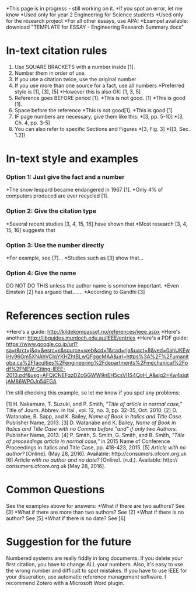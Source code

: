 *This page is in progress - still working on it.
*If you spot an error, let me know
*Used only for year 2 Engineering for Science students
*Used only for the research project
*For all other essays, use APA!
*Exampel available: download "TEMPLATE for ESSAY - Engineering Research Summary.docx" 

# In-text citation rules
1) Use SQUARE BRACKETS with a number inside [1].
2) Number them in order of use.
3) If you use a citation twice, use the original number
4) If you use more than one source for a fact, use all numbers
*Preferred style is [1], [3], [5]
*However this is also OK: [1, 3, 5]
5) Reference goes BEFORE period [1].
*This is not good. [1]
*This is good [1].
6) Space before the reference
*This is not good[1].
*This is good [1]
7) IF page numbers are necessary, give them like this:
*[3, pp. 5-10]
*[3, Ch. 4, pp. 3-5]
8) You can also refer to specific Sections and Figures
*[3, Fig. 3]
*([3, Sec. 1.2])

# In-text style and examples
### Option 1: Just give the fact and a number
*The snow leopard became endangered in 1967 [1].
*Only 4% of computers produced are ever recycled [1].

### Option 2: Give the citation type
*Several recent studies [3, 4, 15, 16] have shown that
*Most research [3, 4, 15, 16] suggests that

### Option 3: Use the number directly
*For example, see [7]...
*Studies such as [3] show that...

### Option 4: Give the name
DO NOT DO THIS unless the author name is somehow important.
*Even Einstein [2] has argued that.......
*According to Gandhi [3]

# References section rules
*Here's a guide: http://kildekompasset.no/references/ieee.aspx
*Here's another: http://libguides.murdoch.edu.au/IEEE/entries
*Here's a PDF guide: https://www.google.co.jp/url?sa=t&rct=j&q=&esrc=s&source=web&cd=1&cad=rja&uact=8&ved=0ahUKEwiHv96Gm5XNAhVCIqYKHZhtBLwQFggcMAA&url=https%3A%2F%2Fumanitoba.ca%2Ffaculties%2Fengineering%2Fdepartments%2Fmechanical%2Fpdf%2FNEW-Citing-IEEE-2013.pdf&usg=AFQjCNEFqzDZcGGWW9nEH5csVl1S4QoH_A&sig2=Kw4siqtjAM86WPOJn54FGA

I'm still checking this example, so let me know if you spot any problems:

<ref>
[1] H. Nakamura, T. Suzuki, and P. Smith, <em>"Title of article in normal case,"</em> Title of Journ. Abbrev. in Ital., vol. 12, no. 3, pp. 32-35, Oct. 2010.
[2] D. Watanabe, B. Sapp, and K. Bailey, <em>Name of Book in Italics and Title Case.</em> Publisher Name, 2013.
[3] D. Watanabe and K. Bailey, <em>Name of Book in Italics and Title Case with no Comma before "and" if only two Authors.</em> Publisher Name, 2013.
[4] P. Smith, S. Smith, G. Smith, and B. Smith, <em>"Title of proceedings article in normal case,"</em> in 2015 Name of Conference Proceedings in Italics and Title Case, pp. 418-423, 2015.
[5] <em>Article with no author?</em> [Online]. (May 28, 2016). Available: http://consumers.ofcom.org.uk
[6] <em>Article with no author and no date?</em> [Online]. (n.d.). Available: http://
consumers.ofcom.org.uk [May 28, 2016]. 

</ref>

# Common Questions
See the examples above for answers:
*What if there are two authors? See [3]
*What if there are more than two authors? See [2]
*What if there is no author? See [5]
*What if there is no date? See [6]

# Suggestion for the future
Numbered systems are really fiddly in long documents. If you delete your first citation, you have to change ALL your numbers. Also, it's easy to use the wrong number and difficult to spot mistakes. If you have to use IEEE for your disseration, use automatic reference management software. I recommend Zotero with a Microsoft Word plugin.




